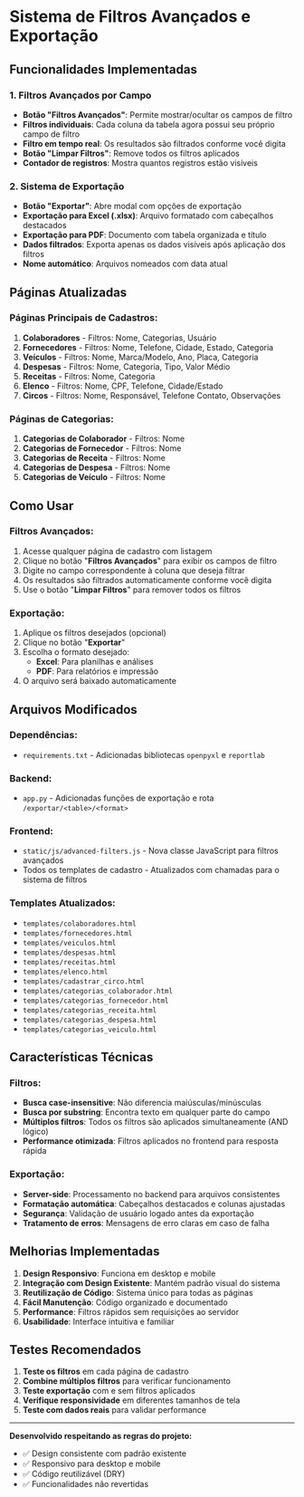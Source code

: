 # Sistema de Filtros Avançados e Exportação

## Funcionalidades Implementadas

### 1. Filtros Avançados por Campo
- **Botão "Filtros Avançados"**: Permite mostrar/ocultar os campos de filtro
- **Filtros individuais**: Cada coluna da tabela agora possui seu próprio campo de filtro
- **Filtro em tempo real**: Os resultados são filtrados conforme você digita
- **Botão "Limpar Filtros"**: Remove todos os filtros aplicados
- **Contador de registros**: Mostra quantos registros estão visíveis

### 2. Sistema de Exportação
- **Botão "Exportar"**: Abre modal com opções de exportação
- **Exportação para Excel (.xlsx)**: Arquivo formatado com cabeçalhos destacados
- **Exportação para PDF**: Documento com tabela organizada e título
- **Dados filtrados**: Exporta apenas os dados visíveis após aplicação dos filtros
- **Nome automático**: Arquivos nomeados com data atual

## Páginas Atualizadas

### Páginas Principais de Cadastros:
1. **Colaboradores** - Filtros: Nome, Categorias, Usuário
2. **Fornecedores** - Filtros: Nome, Telefone, Cidade, Estado, Categoria
3. **Veículos** - Filtros: Nome, Marca/Modelo, Ano, Placa, Categoria
4. **Despesas** - Filtros: Nome, Categoria, Tipo, Valor Médio
5. **Receitas** - Filtros: Nome, Categoria
6. **Elenco** - Filtros: Nome, CPF, Telefone, Cidade/Estado
7. **Circos** - Filtros: Nome, Responsável, Telefone Contato, Observações

### Páginas de Categorias:
1. **Categorias de Colaborador** - Filtros: Nome
2. **Categorias de Fornecedor** - Filtros: Nome
3. **Categorias de Receita** - Filtros: Nome
4. **Categorias de Despesa** - Filtros: Nome
5. **Categorias de Veículo** - Filtros: Nome

## Como Usar

### Filtros Avançados:
1. Acesse qualquer página de cadastro com listagem
2. Clique no botão "**Filtros Avançados**" para exibir os campos de filtro
3. Digite no campo correspondente à coluna que deseja filtrar
4. Os resultados são filtrados automaticamente conforme você digita
5. Use o botão "**Limpar Filtros**" para remover todos os filtros

### Exportação:
1. Aplique os filtros desejados (opcional)
2. Clique no botão "**Exportar**"
3. Escolha o formato desejado:
   - **Excel**: Para planilhas e análises
   - **PDF**: Para relatórios e impressão
4. O arquivo será baixado automaticamente

## Arquivos Modificados

### Dependências:
- `requirements.txt` - Adicionadas bibliotecas `openpyxl` e `reportlab`

### Backend:
- `app.py` - Adicionadas funções de exportação e rota `/exportar/<table>/<format>`

### Frontend:
- `static/js/advanced-filters.js` - Nova classe JavaScript para filtros avançados
- Todos os templates de cadastro - Atualizados com chamadas para o sistema de filtros

### Templates Atualizados:
- `templates/colaboradores.html`
- `templates/fornecedores.html`
- `templates/veiculos.html`
- `templates/despesas.html`
- `templates/receitas.html`
- `templates/elenco.html`
- `templates/cadastrar_circo.html`
- `templates/categorias_colaborador.html`
- `templates/categorias_fornecedor.html`
- `templates/categorias_receita.html`
- `templates/categorias_despesa.html`
- `templates/categorias_veiculo.html`

## Características Técnicas

### Filtros:
- **Busca case-insensitive**: Não diferencia maiúsculas/minúsculas
- **Busca por substring**: Encontra texto em qualquer parte do campo
- **Múltiplos filtros**: Todos os filtros são aplicados simultaneamente (AND lógico)
- **Performance otimizada**: Filtros aplicados no frontend para resposta rápida

### Exportação:
- **Server-side**: Processamento no backend para arquivos consistentes
- **Formatação automática**: Cabeçalhos destacados e colunas ajustadas
- **Segurança**: Validação de usuário logado antes da exportação
- **Tratamento de erros**: Mensagens de erro claras em caso de falha

## Melhorias Implementadas

1. **Design Responsivo**: Funciona em desktop e mobile
2. **Integração com Design Existente**: Mantém padrão visual do sistema
3. **Reutilização de Código**: Sistema único para todas as páginas
4. **Fácil Manutenção**: Código organizado e documentado
5. **Performance**: Filtros rápidos sem requisições ao servidor
6. **Usabilidade**: Interface intuitiva e familiar

## Testes Recomendados

1. **Teste os filtros** em cada página de cadastro
2. **Combine múltiplos filtros** para verificar funcionamento
3. **Teste exportação** com e sem filtros aplicados
4. **Verifique responsividade** em diferentes tamanhos de tela
5. **Teste com dados reais** para validar performance

---

**Desenvolvido respeitando as regras do projeto:**
- ✅ Design consistente com padrão existente
- ✅ Responsivo para desktop e mobile
- ✅ Código reutilizável (DRY)
- ✅ Funcionalidades não revertidas 